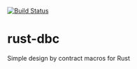 
[![Build Status](https://travis-ci.org/lpabon/rust-dbc.svg?branch=master)](https://travis-ci.org/lpabon/rust-dbc)

# rust-dbc
Simple design by contract macros for Rust
